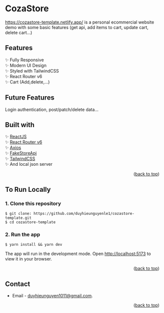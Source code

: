 # CozaStore

https://cozastore-template.netlify.app/ is a personal ecommercial website demo with some basic features (get api, add items to cart, update cart,
delete cart...)

## Features

✨ Fully Responsive \
✨ Modern UI Design \
✨ Styled with TailwindCSS \
✨ React Router v6 \
✨ Cart (Add,delete,...)


## Future Features

Login authentication, post/patch/delete data...

## Built with

✨ [ReactJS](https://reactjs.org/) \
✨ [React Router v6](https://reactrouter.com/docs/en/v6/getting-started/overview)\
✨ [Axios](https://axios-http.com/)\
✨ [FakeStoreApi](https://fakestoreapi.com/)\
✨ [TailwindCSS](https://tailwindcss.com/)\
✨ And local json server

<p align="right">(<a href="#top">back to top</a>)</p>


## To Run Locally

### 1. Clone this repository

```
$ git clone: https://github.com/duyhieunguyenle1/cozastore-template.git
$ cd cozastore-template
```

### 2. Run the app

```
$ yarn install && yarn dev 
```

The app will run in the development mode.
Open [http://localhost:5173](http://localhost:5173) to view it in your browser.

<p align="right">(<a href="#top">back to top</a>)</p>

## Contact

- Email - duyhieunguyen1011@gmail.com.

<p align="right">(<a href="#top">back to top</a>)</p>

